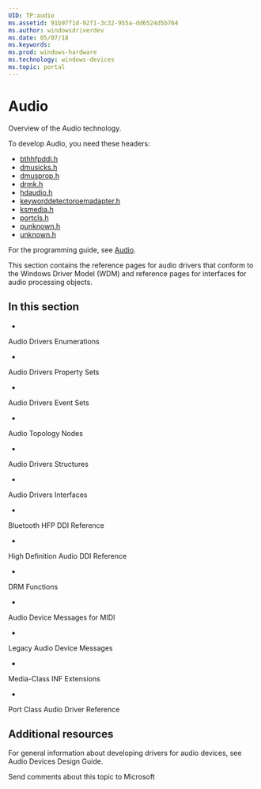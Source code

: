 ```yaml
---
UID: TP:audio
ms.assetid: 91b97f1d-92f1-3c32-955a-dd6524d5b764
ms.author: windowsdriverdev
ms.date: 05/07/18
ms.keywords: 
ms.prod: windows-hardware
ms.technology: windows-devices
ms.topic: portal
---
```


# Audio



Overview of the Audio technology.

To develop Audio, you need these headers:

 * [bthhfpddi.h](..\bthhfpddi\index.md)
 * [dmusicks.h](..\dmusicks\index.md)
 * [dmusprop.h](..\dmusprop\index.md)
 * [drmk.h](..\drmk\index.md)
 * [hdaudio.h](..\hdaudio\index.md)
 * [keyworddetectoroemadapter.h](..\keyworddetectoroemadapter\index.md)
 * [ksmedia.h](..\ksmedia\index.md)
 * [portcls.h](..\portcls\index.md)
 * [punknown.h](..\punknown\index.md)
 * [unknown.h](..\unknown\index.md)

For the programming guide, see [Audio](https://docs.microsoft.com/en-us/windows-hardware/drivers/audio).


This section contains the reference pages for audio drivers that conform to the Windows Driver Model (WDM) and reference pages for interfaces for audio processing objects. 


## In this section

- 
Audio Drivers Enumerations

- 
Audio Drivers Property Sets

- 
Audio Drivers Event Sets

- 
Audio Topology Nodes

- 
Audio Drivers Structures

- 
Audio Drivers Interfaces

- 
Bluetooth HFP DDI Reference

- 
High Definition Audio DDI Reference

- 
DRM Functions

- 
Audio Device Messages for MIDI

- 
Legacy Audio Device Messages

- 
Media-Class INF Extensions

- 
Port Class Audio Driver Reference


## Additional resources

 For general information about developing drivers for audio devices, see Audio Devices Design Guide.

Send comments about this topic to Microsoft


